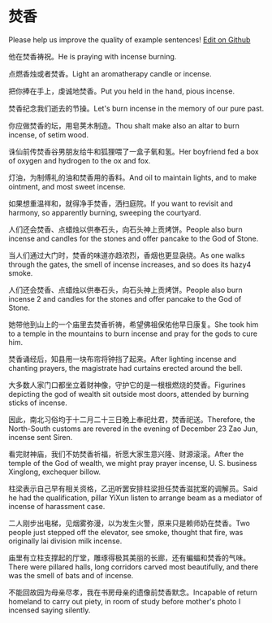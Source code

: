 # 焚香

Please help us improve the quality of example sentences! [Edit on Github](https://github.com/jiyushe/jiyu-example-sentence-source/blob/main/chinese/fenxiang_1.md)

<p><span class="chinese">他在焚香祷祝。</span><span class="english">He is praying with incense burning.</span></p>

<p><span class="chinese">点燃香烛或者焚香。</span><span class="english">Light an aromatherapy candle or incense.</span></p>

<p><span class="chinese">把你捧在手上，虔诚地焚香。</span><span class="english">Put you held in the hand, pious incense.</span></p>

<p><span class="chinese">焚香纪念我们逝去的节操。</span><span class="english">Let's burn incense in the memory of our pure past.</span></p>

<p><span class="chinese">你应做焚香的坛，用皂荚木制造。</span><span class="english">Thou shalt make also an altar to burn incense, of setim wood.</span></p>

<p><span class="chinese">诛仙前传焚香谷男朋友给牛和狐狸喂了一盒子氧和氢。</span><span class="english">Her boyfriend fed a box of oxygen and hydrogen to the ox and fox.</span></p>

<p><span class="chinese">灯油，为制傅礼的油和焚香用的香料。</span><span class="english">And oil to maintain lights, and to make ointment, and most sweet incense.</span></p>

<p><span class="chinese">如果想重温祥和，就得净手焚香，洒扫庭院。</span><span class="english">If you want to revisit and harmony, so apparently burning, sweeping the courtyard.</span></p>

<p><span class="chinese">人们还会焚香、点蜡烛以供奉石头，向石头神上贡烤饼。</span><span class="english">People also burn incense and candles for the stones and offer pancake to the God of Stone.</span></p>

<p><span class="chinese">当人们通过大门时，焚香的味道亦趋浓烈，香烟也更显袅绕。</span><span class="english">As one walks through the gates, the smell of incense increases, and so does its hazy4 smoke.</span></p>

<p><span class="chinese">人们还会焚香、点蜡烛以供奉石头，向石头神上贡烤饼。</span><span class="english">People also burn incense 2 and candles for the stones and offer pancake to the God of Stone.</span></p>

<p><span class="chinese">她带他到山上的一个庙里去焚香祈祷，希望佛祖保佑他早日康复。</span><span class="english">She took him to a temple in the mountains to burn incense and pray for the gods to cure him.</span></p>

<p><span class="chinese">焚香诵经后，知县用一块布帘将钟挡了起来。</span><span class="english">After lighting incense and chanting prayers, the magistrate had curtains erected around the bell.</span></p>

<p><span class="chinese">大多数人家门口都坐立着财神像，守护它的是一根根燃烧的焚香。</span><span class="english">Figurines depicting the god of wealth sit outside most doors, attended by burning sticks of incense.</span></p>

<p><span class="chinese">因此，南北习俗均于十二月二十三日晚上奉祀灶君，焚香祀送。</span><span class="english">Therefore, the North-South customs are revered in the evening of December 23 Zao Jun, incense sent Siren.</span></p>

<p><span class="chinese">看完财神庙，我们不妨焚香祈福，祈愿大家生意兴隆、财源滚滚。</span><span class="english">After the temple of the God of wealth, we might pray prayer incense, U. S. business Xinglong, exchequer billow.</span></p>

<p><span class="chinese">柱梁表示自己早有相关资格，乙迅听罢安排柱梁担任焚香滋扰案的调解员。</span><span class="english">Said he had the qualification, pillar YiXun listen to arrange beam as a mediator of incense of harassment case.</span></p>

<p><span class="chinese">二人刚步出电梯，见烟雾弥漫，以为发生火警，原来只是赖师奶在焚香。</span><span class="english">Two people just stepped off the elevator, see smoke, thought that fire, was originally lai division milk incense.</span></p>

<p><span class="chinese">庙里有立柱支撑起的厅堂，雕琢得极其美丽的长廊，还有蝙蝠和焚香的气味。</span><span class="english">There were pillared halls, long corridors carved most beautifully, and there was the smell of bats and of incense.</span></p>

<p><span class="chinese">不能回故园为母亲尽孝，我在书房母亲的遗像前焚香默念。</span><span class="english">Incapable of return homeland to carry out piety, in room of study before mother's photo I incensed saying silently.</span></p>

